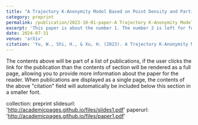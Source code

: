 ```yaml
---
title: "A Trajectory K-Anonymity Model Based on Point Density and Partition"
category: preprint
permalink: /publication/2023-10-01-paper-A Trajectory K-Anonymity Model Based on Point Density and Partition-number-1
excerpt: 'This paper is about the number 1. The number 2 is left for future work.'
date: 2024-07-31
venue: 'arXiv'
citation: 'Yu, W., Shi, H., & Xu, H. (2023). A Trajectory K-Anonymity Model Based on Point Density and Partition. <i>arXiv preprint arXiv:2307.16849.(doi: arXiv:2307.16849)</i>.'
---
```


The contents above will be part of a list of publications, if the user clicks the link for the publication than the contents of section will be rendered as a full page, allowing you to provide more information about the paper for the reader. When publications are displayed as a single page, the contents of the above "citation" field will automatically be included below this section in a smaller font.

collection: preprint 
slidesurl: 'http://academicpages.github.io/files/slides1.pdf'
paperurl: 'http://academicpages.github.io/files/paper1.pdf'

